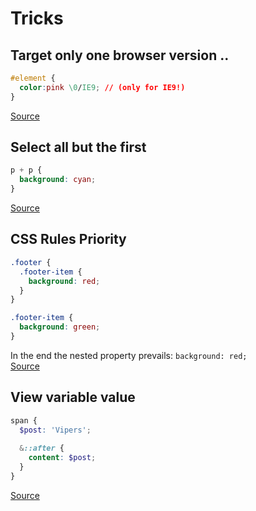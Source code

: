 # Tricks

## Target only one browser version ..
```css
#element { 
  color:pink \0/IE9; // (only for IE9!) 
} 
```
[Source](https://stackoverflow.com/questions/12296628/need-hack-for-ie9-only)

## Select all but the first
```css
p + p {
  background: cyan;
}
```
[Source](https://codepen.io/stavros-liaskos/pen/oPJjaq)

## CSS Rules Priority
```scss
.footer { 
  .footer-item { 
    background: red; 
  } 
}

.footer-item { 
  background: green; 
}
```
In the end the nested property prevails: `background: red;`  
[Source](https://codepen.io/stavros-liaskos/pen/aaOowE)


## View variable value
```scss
span {
  $post: 'Vipers';
  
  &::after {
    content: $post; 
  }
}
```
[Source](https://codepen.io/stavros-liaskos/pen/QVbLmE)
